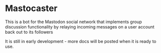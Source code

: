 # Mastocaster
This is a bot for the Mastodon social network that implements group discussion functionality by relaying incoming messages on a user account back out to its followers

It is still in early development - more docs will be posted when it is ready to use.
